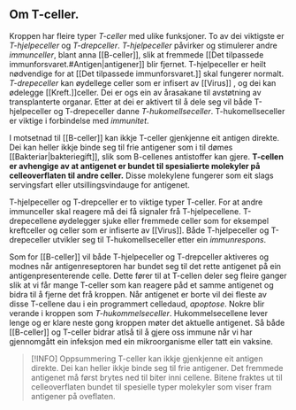 
## Om T-celler.
Kroppen har fleire typer *T-celler* med ulike funksjoner. To av dei viktigste er *T-hjelpeceller* og *T-drepceller*. *T-hjelpeceller* påvirker og stimulerer andre *immunceller*, blant anna [[B-celler]], slik at fremmede [[Det tilpassede immunforsvaret.#Antigen|antigener]] blir fjernet. T-hjelpeceller er heilt nødvendige for at [[Det tilpassede immunforsvaret.]] skal fungerer normalt. *T-drepeceller* kan øydellege celler som er infisert av [[Virus]] , og dei kan ødelegge [[Kreft.]]celler. Dei er ogs ein av årasakane til avstøtning av transplanterte organar. Etter at dei er aktivert til å dele seg vil både T-hjelpeceller og T-drepeceller danne *T-hukomellseceller*. T-hukomellseceller er viktige i forbindelse med *immunitet*.

I motsetnad til [[B-celler]] kan ikkje T-celler gjenkjenne eit antigen direkte. Dei kan heller ikkje binde seg til frie antigener som i til dømes [[Bakteriar|bakteriegift]], slik som B-cellenes antistoffer kan gjere. **T-cellen er avhengige av at antigenet er bundet til spesialierte molekyler på celleoverflaten til andre celler.** Disse molekylene fungerer som eit slags servingsfart eller utsillingsvindauge for antigenet.

T-hjelpeceller og T-drepceller er to viktige typer T-celler. For at andre immunceller skal reagere må dei få signaler frå T-hjelpecellene. T-drepecellene øydelegger sjuke eller fremmede celler som for eksempel kreftceller og celler som er infiserte av [[Virus]]. Både T-hjelpeceller og T-drepeceller utvikler seg til T-hukomellseceller etter ein *immunrespons*.

Som for [[B-celler]] vil både T-hjelpeceller og T-drepceller aktiveres og modnes når antigenreseptoren har bundet seg til det rette antigenet på ein antigenpresenterende celle. Dette fører til at T-cellen deler seg fleire ganger slik at vi får mange T-celler som kan reagere påd et samme antigenet og bidra til å fjerne det frå kroppen. Når antigenet er borte vil dei fleste av disse T-cellene dau i ein programmert celledaud, *apoptose*. Nokre blir verande i kroppen som *T-hukommelseceller*. Hukommelsecellene lever lenge og er klare neste gong kroppen møter det aktuelle antigenet. Så både [[B-celler]] og T-celler bidrar atlså til å gjere oss immune når vi har gjennomgått ein infeksjon med ein mikroorganisme eller tatt ein vaksine.

>[!INFO] Oppsummering
>T-celler kan ikkje gjenkjenne eit antigen direkte. Dei kan heller ikkje binde seg til frie antigener. Det fremmede antigenet må først brytes ned til biter inni cellene. Bitene fraktes ut til celleoverflaten bundet til spesielle typer molekyler som viser fram antigener på oveflaten.



